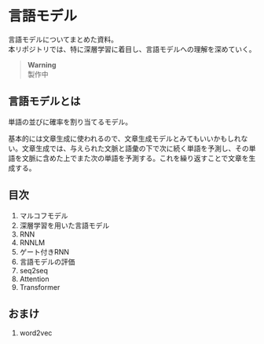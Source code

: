 # 言語モデル

言語モデルについてまとめた資料。  
本リポジトリでは、特に深層学習に着目し、言語モデルへの理解を深めていく。

> **Warning**  
> 製作中

## 言語モデルとは

単語の並びに確率を割り当てるモデル。

基本的には文章生成に使われるので、文章生成モデルとみてもいいかもしれない。文章生成では、与えられた文脈と語彙の下で次に続く単語を予測し、その単語を文脈に含めた上でまた次の単語を予測する。これを繰り返すことで文章を生成する。

## 目次

1. マルコフモデル
2. 深層学習を用いた言語モデル
3. RNN
4. RNNLM
5. ゲート付きRNN
6. 言語モデルの評価
7. seq2seq
8. Attention
9. Transformer

## おまけ

1. word2vec
